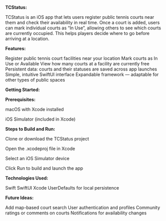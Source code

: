 **TCStatus:**

TCStatus is an iOS app that lets users register public tennis courts near them and check their availability in real time. Once a court is added, users can mark individual courts as “In Use”, allowing others to see which courts are currently occupied. This helps players decide where to go before arriving at a location.

**Features:**

Register public tennis court facilities near your location
Mark courts as In Use or Available
View how many courts at a facility are currently free
Persistent data: courts and their statuses are saved across app launches
Simple, intuitive SwiftUI interface
Expandable framework — adaptable for other types of public spaces

**Getting Started:**

**Prerequisites:**

macOS with Xcode installed

iOS Simulator (included in Xcode)

**Steps to Build and Run:**

Clone or download the TCStatus project

Open the .xcodeproj file in Xcode

Select an iOS Simulator device

Click Run to build and launch the app

**Technologies Used:**

Swift
SwiftUI
Xcode
UserDefaults for local persistence

**Future Ideas:**

Add map-based court search
User authentication and profiles
Community ratings or comments on courts
Notifications for availability changes
